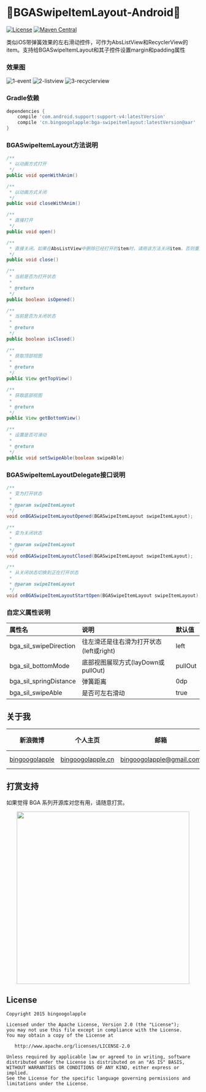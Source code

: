 :running:BGASwipeItemLayout-Android:running:
============

[![License](https://img.shields.io/badge/license-Apache%202-green.svg)](https://www.apache.org/licenses/LICENSE-2.0)
[![Maven Central](https://maven-badges.herokuapp.com/maven-central/cn.bingoogolapple/bga-swipeitemlayout/badge.svg)](https://maven-badges.herokuapp.com/maven-central/cn.bingoogolapple/bga-swipeitemlayout)

类似iOS带弹簧效果的左右滑动控件，可作为AbsListView和RecyclerView的item。支持给BGASwipeItemLayout和其子控件设置margin和padding属性

### 效果图
![1-event](https://cloud.githubusercontent.com/assets/8949716/17476589/5a35c400-5d93-11e6-9de9-fbf6153dc5f3.gif)
![2-listview](https://cloud.githubusercontent.com/assets/8949716/17476591/5aad359e-5d93-11e6-9a1c-f96b3e72ce30.gif)
![3-recyclerview](https://cloud.githubusercontent.com/assets/8949716/17476592/5b5bcb54-5d93-11e6-8a81-34b114c32ca1.gif)

### Gradle依赖

```groovy
dependencies {
    compile 'com.android.support:support-v4:latestVersion'
    compile 'cn.bingoogolapple:bga-swipeitemlayout:latestVersion@aar'
}
```

### BGASwipeItemLayout方法说明

```java
/**
 * 以动画方式打开
 */
public void openWithAnim()

/**
 * 以动画方式关闭
 */
public void closeWithAnim()

/**
 * 直接打开
 */
public void open()

/**
 * 直接关闭。如果在AbsListView中删除已经打开的item时，请用该方法关闭item，否则重用item时有问题。RecyclerView中可以用该方法，也可以用closeWithAnim
 */
public void close()

/**
 * 当前是否为打开状态
 *
 * @return
 */
public boolean isOpened()

/**
 * 当前是否为关闭状态
 *
 * @return
 */
public boolean isClosed()

/**
 * 获取顶部视图
 *
 * @return
 */
public View getTopView()

/**
 * 获取底部视图
 *
 * @return
 */
public View getBottomView()

/**
 * 设置是否可滑动
 *
 * @return
 */
public void setSwipeAble(boolean swipeAble)
```

### BGASwipeItemLayoutDelegate接口说明

```java
/**
 * 变为打开状态
 *
 * @param swipeItemLayout
 */
void onBGASwipeItemLayoutOpened(BGASwipeItemLayout swipeItemLayout);

/**
 * 变为关闭状态
 *
 * @param swipeItemLayout
 */
void onBGASwipeItemLayoutClosed(BGASwipeItemLayout swipeItemLayout);

/**
 * 从关闭状态切换到正在打开状态
 *
 * @param swipeItemLayout
 */
void onBGASwipeItemLayoutStartOpen(BGASwipeItemLayout swipeItemLayout);
```

### 自定义属性说明

属性名 | 说明 | 默认值
:----------- | :----------- | :-----------
bga_sil_swipeDirection         | 往左滑还是往右滑为打开状态(left或right)        | left
bga_sil_bottomMode         | 底部视图展现方式(layDown或pullOut)        | pullOut
bga_sil_springDistance         | 弹簧距离        | 0dp
bga_sil_swipeAble         | 是否可左右滑动        | true

## 关于我

| 新浪微博 | 个人主页 | 邮箱 | BGA系列开源库QQ群
| ------------ | ------------- | ------------ | ------------ |
| <a href="http://weibo.com/bingoogol" target="_blank">bingoogolapple</a> | <a  href="http://www.bingoogolapple.cn" target="_blank">bingoogolapple.cn</a>  | <a href="mailto:bingoogolapple@gmail.com" target="_blank">bingoogolapple@gmail.com</a> | ![BGA_CODE_CLUB](http://7xk9dj.com1.z0.glb.clouddn.com/BGA_CODE_CLUB.png?imageView2/2/w/200) |

## 打赏支持

如果觉得 BGA 系列开源库对您有用，请随意打赏。

<p align="center">
  <img src="http://7xk9dj.com1.z0.glb.clouddn.com/bga_pay.png" width="450">
</p>

## License

    Copyright 2015 bingoogolapple

    Licensed under the Apache License, Version 2.0 (the "License");
    you may not use this file except in compliance with the License.
    You may obtain a copy of the License at

       http://www.apache.org/licenses/LICENSE-2.0

    Unless required by applicable law or agreed to in writing, software
    distributed under the License is distributed on an "AS IS" BASIS,
    WITHOUT WARRANTIES OR CONDITIONS OF ANY KIND, either express or implied.
    See the License for the specific language governing permissions and
    limitations under the License.
